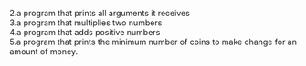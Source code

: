 

2.a program that prints all arguments it receives\
3.a program that multiplies two numbers\
4.a program that adds positive numbers\
5.a program that prints the minimum number of coins to make change for an amount of money.
